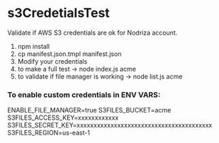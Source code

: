 # s3CredetialsTest
Validate if AWS S3 credentials are ok for Nodriza account.

1. npm install
2. cp manifest.json.tmpl manifest.json
3. Modify your credentials
4. to make a full test -> node index.js acme
5. to validate if file manager is working -> node list.js acme

### To enable custom credentials in ENV VARS:
ENABLE_FILE_MANAGER=true
S3FILES_BUCKET=acme
S3FILES_ACCESS_KEY=xxxxxxxxxxxx
S3FILES_SECRET_KEY=xxxxxxxxxxxxxxxxxxxxxxxxxxxxxxxxxxxxxxxx
S3FILES_REGION=us-east-1